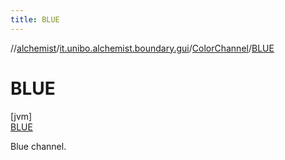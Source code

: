 ```yaml
---
title: BLUE
---
```

//[alchemist](../../../../index.html)/[it.unibo.alchemist.boundary.gui](../../index.html)/[ColorChannel](../index.html)/[BLUE](index.html)



# BLUE



[jvm]\
[BLUE](index.html)



Blue channel.


